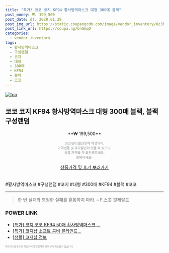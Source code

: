 ```yaml
--- 
title: "특가! 코코 코지 KF94 황사방역마스크 대형 300매 블랙" 
post_money: ₩. 199,500 
post_date: dt. 2020.01.29 
post_img_url: https://static.coupangcdn.com/image/vendor_inventory/0c3b/c65b71e4aee007387e308174705ee63bcbc4e8a8372e33f75c0412d7de9c.png 
post_link_url: https://coupa.ng/bnGmqO 
categories: 
  - vendor_inventory 
tags: 
  - 황사방역마스크 
  - 구성랜덤 
  - 코지 
  - 대형 
  - 300매 
  - KF94 
  - 블랙 
  - 코코 
--- 
```

[![foo](https://static.coupangcdn.com/image/vendor_inventory/0c3b/c65b71e4aee007387e308174705ee63bcbc4e8a8372e33f75c0412d7de9c.png)](https://coupa.ng/bnGmqO) 

## 코코 코지 KF94 황사방역마스크 대형 300매 블랙, 블랙 구성랜덤 
<p style="text-align: center;">**₩ 199,500**</p> 
<p style="text-align: center;"><span style="color: #898c8f; font-family: Georgia,Times,serif; font-size: 0.75em;">2020년01월29일에 작성되어, <br>가격변동 및 추가할인이 있을 수 있으니,<br> 상품 가격을 꼭!확인해주세요.<br>행복하세요~</span> 
</p>	 
<div markdown="0" style="text-align: center;"><a href="https://coupa.ng/bnGmqO" class="btn btn--success">상품가격 및 후기 보러가기</a></div> 
<br><br> 
  #황사방역마스크 #구성랜덤 #코지 #대형 #300매 #KF94 #블랙 #코코 
<hr> 

> 한 번 실패와 영원한 실패를 혼동하지 마라. – F.스콧 핏제랄드 


### POWER LINK

* <a href="https://blog.naver.com/an0733/221789394950" target="_blank">[특가] 코지 코코 KF94 50매 황사방역마스크 ...</a>
* <a href="https://blog.naver.com/sakai111/221786497984" target="_blank">[특가] 코지샵 소프트 콤비 블라인드...</a>
* <a href="https://blog.naver.com/santokki14/221765634185" target="_blank"> [생활] 코지샵 정보 </a>

<span style="color: #898c8f; font-family: Georgia,Times,serif; font-size: 0.55em;">파트너스활동으로 작성자에게 일정액의 커미션이 제공될수 있습니다.</span> 
